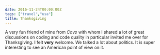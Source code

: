 ```yaml
---
date: 2016-11-24T00:00:00Z
tags: ["travel","usa"]
title: Thanksgiving
---
```


A very fun friend of mine from *Covo* with whom I shared a lot of great
discussions on coding and code quality in particular invited me over for
Thanksgiving. I felt **very** welcome. We talked a lot about politics. It is
super interesting to see an American point of view on it.
